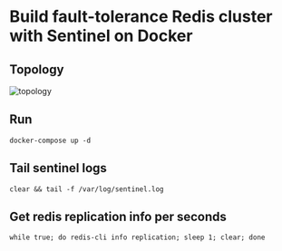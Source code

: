 # Build fault-tolerance Redis cluster with Sentinel on Docker
## Topology
![topology](https://vnsys.files.wordpress.com/2019/01/redis-ha-with-haproxy-2.jpg?w=614)
## Run
`docker-compose up -d`
## Tail sentinel logs
`clear && tail -f /var/log/sentinel.log`
## Get redis replication info per seconds
`while true; do redis-cli info replication; sleep 1; clear; done`